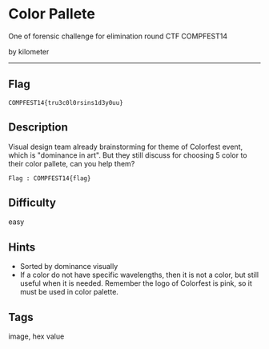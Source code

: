 # Color Pallete
One of forensic challenge for elimination round CTF COMPFEST14

by kilometer

---

## Flag

```
COMPFEST14{tru3c0l0rsins1d3y0uu}
```

## Description
Visual design team already brainstorming for theme of Colorfest event, which is "dominance in art". But they still discuss for choosing 5 color to their color pallete, can you help them? 

`Flag : COMPFEST14{flag}`

## Difficulty
easy

## Hints
* Sorted by dominance visually
* If a color do not have specific wavelengths, then it is not a color, but still useful when it is needed. Remember the logo of Colorfest is pink, so it must be used in color palette. 

## Tags
image, hex value